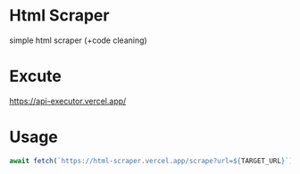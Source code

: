 # Html Scraper
simple html scraper (+code cleaning)

# Excute
https://api-executor.vercel.app/

# Usage
```js
await fetch(`https://html-scraper.vercel.app/scrape?url=${TARGET_URL}`);
```
